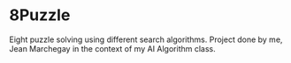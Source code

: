 # 8Puzzle
Eight puzzle solving using different search algorithms. Project done by me, Jean Marchegay in the context of my AI Algorithm class.  
